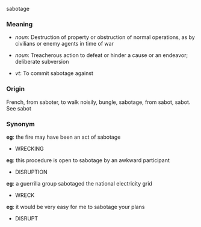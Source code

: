 sabotage
### Meaning
+ _noun_: Destruction of property or obstruction of normal operations, as by civilians or enemy agents in time of war
+ _noun_: Treacherous action to defeat or hinder a cause or an endeavor; deliberate subversion

+ _vt_: To commit sabotage against

### Origin

French, from saboter, to walk noisily, bungle, sabotage, from sabot, sabot. See sabot

### Synonym

__eg__: the fire may have been an act of sabotage

+ WRECKING

__eg__: this procedure is open to sabotage by an awkward participant

+ DISRUPTION

__eg__: a guerrilla group sabotaged the national electricity grid

+ WRECK

__eg__: it would be very easy for me to sabotage your plans

+ DISRUPT


